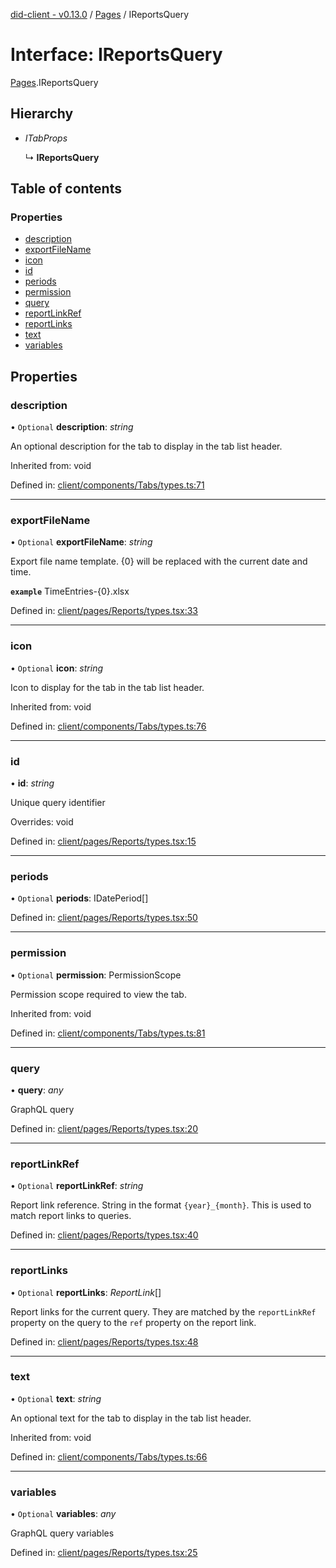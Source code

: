 [did-client - v0.13.0](../README.md) / [Pages](../modules/pages.md) / IReportsQuery

# Interface: IReportsQuery

[Pages](../modules/pages.md).IReportsQuery

## Hierarchy

* *ITabProps*

  ↳ **IReportsQuery**

## Table of contents

### Properties

- [description](pages.ireportsquery.md#description)
- [exportFileName](pages.ireportsquery.md#exportfilename)
- [icon](pages.ireportsquery.md#icon)
- [id](pages.ireportsquery.md#id)
- [periods](pages.ireportsquery.md#periods)
- [permission](pages.ireportsquery.md#permission)
- [query](pages.ireportsquery.md#query)
- [reportLinkRef](pages.ireportsquery.md#reportlinkref)
- [reportLinks](pages.ireportsquery.md#reportlinks)
- [text](pages.ireportsquery.md#text)
- [variables](pages.ireportsquery.md#variables)

## Properties

### description

• `Optional` **description**: *string*

An optional description for the tab to display in the tab list header.

Inherited from: void

Defined in: [client/components/Tabs/types.ts:71](https://github.com/Puzzlepart/did/blob/dev/client/components/Tabs/types.ts#L71)

___

### exportFileName

• `Optional` **exportFileName**: *string*

Export file name template. {0} will be replaced
with the current date and time.

**`example`** TimeEntries-{0}.xlsx

Defined in: [client/pages/Reports/types.tsx:33](https://github.com/Puzzlepart/did/blob/dev/client/pages/Reports/types.tsx#L33)

___

### icon

• `Optional` **icon**: *string*

Icon to display for the tab in the tab list header.

Inherited from: void

Defined in: [client/components/Tabs/types.ts:76](https://github.com/Puzzlepart/did/blob/dev/client/components/Tabs/types.ts#L76)

___

### id

• **id**: *string*

Unique query identifier

Overrides: void

Defined in: [client/pages/Reports/types.tsx:15](https://github.com/Puzzlepart/did/blob/dev/client/pages/Reports/types.tsx#L15)

___

### periods

• `Optional` **periods**: IDatePeriod[]

Defined in: [client/pages/Reports/types.tsx:50](https://github.com/Puzzlepart/did/blob/dev/client/pages/Reports/types.tsx#L50)

___

### permission

• `Optional` **permission**: PermissionScope

Permission scope required to view the tab.

Inherited from: void

Defined in: [client/components/Tabs/types.ts:81](https://github.com/Puzzlepart/did/blob/dev/client/components/Tabs/types.ts#L81)

___

### query

• **query**: *any*

GraphQL query

Defined in: [client/pages/Reports/types.tsx:20](https://github.com/Puzzlepart/did/blob/dev/client/pages/Reports/types.tsx#L20)

___

### reportLinkRef

• `Optional` **reportLinkRef**: *string*

Report link reference. String in the format
`{year}_{month}`. This is used to match
report links to queries.

Defined in: [client/pages/Reports/types.tsx:40](https://github.com/Puzzlepart/did/blob/dev/client/pages/Reports/types.tsx#L40)

___

### reportLinks

• `Optional` **reportLinks**: *ReportLink*[]

Report links for the current query. They
are matched by the `reportLinkRef` property
on the query to the `ref` property on the
report link.

Defined in: [client/pages/Reports/types.tsx:48](https://github.com/Puzzlepart/did/blob/dev/client/pages/Reports/types.tsx#L48)

___

### text

• `Optional` **text**: *string*

An optional text for the tab to display in the tab list header.

Inherited from: void

Defined in: [client/components/Tabs/types.ts:66](https://github.com/Puzzlepart/did/blob/dev/client/components/Tabs/types.ts#L66)

___

### variables

• `Optional` **variables**: *any*

GraphQL query variables

Defined in: [client/pages/Reports/types.tsx:25](https://github.com/Puzzlepart/did/blob/dev/client/pages/Reports/types.tsx#L25)
